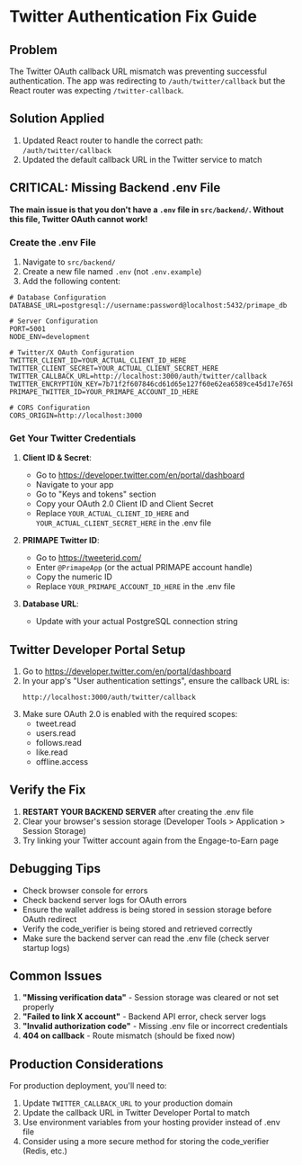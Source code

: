 # Twitter Authentication Fix Guide

## Problem
The Twitter OAuth callback URL mismatch was preventing successful authentication. The app was redirecting to `/auth/twitter/callback` but the React router was expecting `/twitter-callback`.

## Solution Applied
1. Updated React router to handle the correct path: `/auth/twitter/callback`
2. Updated the default callback URL in the Twitter service to match

## CRITICAL: Missing Backend .env File

**The main issue is that you don't have a `.env` file in `src/backend/`. Without this file, Twitter OAuth cannot work!**

### Create the .env File

1. Navigate to `src/backend/`
2. Create a new file named `.env` (not `.env.example`)
3. Add the following content:

```env
# Database Configuration
DATABASE_URL=postgresql://username:password@localhost:5432/primape_db

# Server Configuration
PORT=5001
NODE_ENV=development

# Twitter/X OAuth Configuration
TWITTER_CLIENT_ID=YOUR_ACTUAL_CLIENT_ID_HERE
TWITTER_CLIENT_SECRET=YOUR_ACTUAL_CLIENT_SECRET_HERE
TWITTER_CALLBACK_URL=http://localhost:3000/auth/twitter/callback
TWITTER_ENCRYPTION_KEY=7b71f2f607846cd61d65e127f60e62ea6589ce45d17e765b999cf6fc8af4231e
PRIMAPE_TWITTER_ID=YOUR_PRIMAPE_ACCOUNT_ID_HERE

# CORS Configuration
CORS_ORIGIN=http://localhost:3000
```

### Get Your Twitter Credentials

1. **Client ID & Secret**:
   - Go to https://developer.twitter.com/en/portal/dashboard
   - Navigate to your app
   - Go to "Keys and tokens" section
   - Copy your OAuth 2.0 Client ID and Client Secret
   - Replace `YOUR_ACTUAL_CLIENT_ID_HERE` and `YOUR_ACTUAL_CLIENT_SECRET_HERE` in the .env file

2. **PRIMAPE Twitter ID**:
   - Go to https://tweeterid.com/
   - Enter `@PrimapeApp` (or the actual PRIMAPE account handle)
   - Copy the numeric ID
   - Replace `YOUR_PRIMAPE_ACCOUNT_ID_HERE` in the .env file

3. **Database URL**:
   - Update with your actual PostgreSQL connection string

## Twitter Developer Portal Setup
1. Go to https://developer.twitter.com/en/portal/dashboard
2. In your app's "User authentication settings", ensure the callback URL is:
   ```
   http://localhost:3000/auth/twitter/callback
   ```
3. Make sure OAuth 2.0 is enabled with the required scopes:
   - tweet.read
   - users.read
   - follows.read
   - like.read
   - offline.access

## Verify the Fix
1. **RESTART YOUR BACKEND SERVER** after creating the .env file
2. Clear your browser's session storage (Developer Tools > Application > Session Storage)
3. Try linking your Twitter account again from the Engage-to-Earn page

## Debugging Tips
- Check browser console for errors
- Check backend server logs for OAuth errors
- Ensure the wallet address is being stored in session storage before OAuth redirect
- Verify the code_verifier is being stored and retrieved correctly
- Make sure the backend server can read the .env file (check server startup logs)

## Common Issues
1. **"Missing verification data"** - Session storage was cleared or not set properly
2. **"Failed to link X account"** - Backend API error, check server logs
3. **"Invalid authorization code"** - Missing .env file or incorrect credentials
4. **404 on callback** - Route mismatch (should be fixed now)

## Production Considerations
For production deployment, you'll need to:
1. Update `TWITTER_CALLBACK_URL` to your production domain
2. Update the callback URL in Twitter Developer Portal to match
3. Use environment variables from your hosting provider instead of .env file
4. Consider using a more secure method for storing the code_verifier (Redis, etc.) 